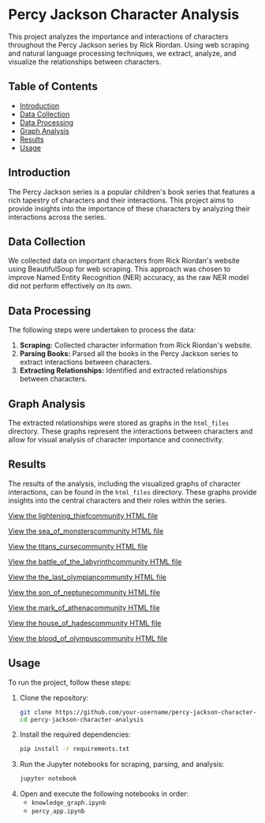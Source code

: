 # Percy Jackson Character Analysis

This project analyzes the importance and interactions of characters throughout the Percy Jackson series by Rick Riordan. Using web scraping and natural language processing techniques, we extract, analyze, and visualize the relationships between characters.

## Table of Contents
- [Introduction](#introduction)
- [Data Collection](#data-collection)
- [Data Processing](#data-processing)
- [Graph Analysis](#graph-analysis)
- [Results](#results)
- [Usage](#usage)

## Introduction
The Percy Jackson series is a popular children's book series that features a rich tapestry of characters and their interactions. This project aims to provide insights into the importance of these characters by analyzing their interactions across the series.

## Data Collection
We collected data on important characters from Rick Riordan's website using BeautifulSoup for web scraping. This approach was chosen to improve Named Entity Recognition (NER) accuracy, as the raw NER model did not perform effectively on its own.

## Data Processing
The following steps were undertaken to process the data:
1. **Scraping:** Collected character information from Rick Riordan's website.
2. **Parsing Books:** Parsed all the books in the Percy Jackson series to extract interactions between characters.
3. **Extracting Relationships:** Identified and extracted relationships between characters.

## Graph Analysis
The extracted relationships were stored as graphs in the `html_files` directory. These graphs represent the interactions between characters and allow for visual analysis of character importance and connectivity.

## Results
The results of the analysis, including the visualized graphs of character interactions, can be found in the `html_files` directory. These graphs provide insights into the central characters and their roles within the series.

[View the lightening_thiefcommunity HTML file](https://raw.githack.com/Yashvishe13/Gen-AI/main/Graphs/html_files/lightening_thiefcommunity.html)

[View the sea_of_monsterscommunity HTML file](https://raw.githack.com/Yashvishe13/Gen-AI/main/Graphs/html_files/sea_of_monsterscommunity.html)

[View the titans_cursecommunity HTML file](https://raw.githack.com/Yashvishe13/Gen-AI/main/Graphs/html_files/titans_cursecommunity.html)

[View the battle_of_the_labyrinthcommunity HTML file](https://raw.githack.com/Yashvishe13/Gen-AI/main/Graphs/html_files/battle_of_the_labyrinthcommunity.html)

[View the the_last_olympiancommunity HTML file](https://raw.githack.com/Yashvishe13/Gen-AI/main/Graphs/html_files/the_last_olympiancommunity.html)

[View the son_of_neptunecommunity HTML file](https://raw.githack.com/Yashvishe13/Gen-AI/main/Graphs/html_files/son_of_neptunecommunity.html)

[View the mark_of_athenacommunity HTML file](https://raw.githack.com/Yashvishe13/Gen-AI/main/Graphs/html_files/mark_of_athenacommunity.html)

[View the house_of_hadescommunity HTML file](https://raw.githack.com/Yashvishe13/Gen-AI/main/Graphs/html_files/house_of_hadescommunity.html)

[View the blood_of_olympuscommunity HTML file](https://raw.githack.com/Yashvishe13/Gen-AI/main/Graphs/html_files/blood_of_olympuscommunity.html)

## Usage
To run the project, follow these steps:
1. Clone the repository:
    ```bash
    git clone https://github.com/your-username/percy-jackson-character-analysis.git
    cd percy-jackson-character-analysis
    ```
2. Install the required dependencies:
    ```bash
    pip install -r requirements.txt
    ```
3. Run the Jupyter notebooks for scraping, parsing, and analysis:
    ```bash
    jupyter notebook
    ```
4. Open and execute the following notebooks in order:
    - `knowledge_graph.ipynb`
    - `percy_app.ipynb`
